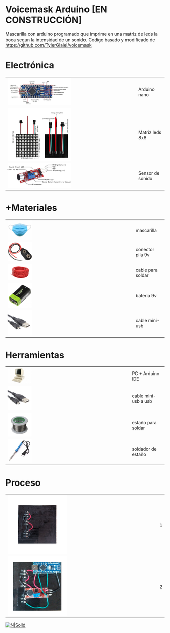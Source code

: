 # Voicemask Arduino [EN CONSTRUCCIÓN]
Mascarilla con arduino programado que imprime en una matriz de leds la boca segun la intensidad de un sonido. Codigo basado y modificado de https://github.com/TylerGlaiel/voicemask

# Electrónica
|   |   |
|---|---|
|<img src="img/arduino/arduino-nano.jpg" width="50%"/>| Arduino nano   |
|<img src="img/arduino/matrix-led.jpg" width="50%"/>| Matriz leds 8x8   |
|<img src="img/arduino/microphone.jpg" width="50%"/>| Sensor de sonido   |


# +Materiales
|   |   |
|---|---|
|<img src="img/material/mask.jpg" width="20%"/>| mascarilla   |
|<img src="img/material/conector.JPG" width="20%"/>| conector pila 9v   |
|<img src="img/material/cable.jpg" width="20%"/>| cable para soldar  |
|<img src="img/material/pila-9v.jpg" width="20%"/>| bateria 9v   |
|<img src="img/material/mini-usb.jpg" width="20%"/>| cable mini-usb  |

# Herramientas
|   |   |
|---|---|
|<img src="img/tool/pc.jpg" width="20%"/>| PC + Arduino IDE   |
|<img src="img/material/mini-usb.jpg" width="20%"/>| cable mini-usb a usb   |
|<img src="img/tool/tin.jpg" width="20%"/>| estaño para soldar  |
|<img src="img/tool/welder.jpg" width="20%"/>| soldador de estaño   |

# Proceso
|   |   |
|---|---|
|<img src="img/process/step1.jpg" width="40%"/>|  1   |
|<img src="img/process/final.jpg" width="40%"/>| 2  |

[![N|Solid](https://i.imgur.com/DOMgrz2.png)](https://twitter.com/d4nijerez) 